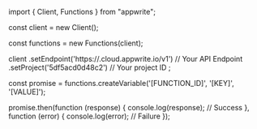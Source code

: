import { Client, Functions } from "appwrite";

const client = new Client();

const functions = new Functions(client);

client
    .setEndpoint('https://<REGION>.cloud.appwrite.io/v1') // Your API Endpoint
    .setProject('5df5acd0d48c2') // Your project ID
;

const promise = functions.createVariable('[FUNCTION_ID]', '[KEY]', '[VALUE]');

promise.then(function (response) {
    console.log(response); // Success
}, function (error) {
    console.log(error); // Failure
});